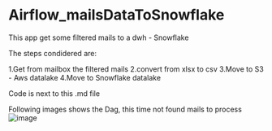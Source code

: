 # Airflow_mailsDataToSnowflake

This app get some filtered mails to a dwh - Snowflake

The steps condidered are:

1.Get from mailbox the filtered mails
2.convert from xlsx to csv
3.Move to S3 - Aws datalake
4.Move to Snowflake datalake

Code is next to this .md file

Following images shows the Dag, this time not found mails to process
![image](https://user-images.githubusercontent.com/5835040/116141758-b9f7cb00-a69e-11eb-8d4d-486bf4158eed.png)
